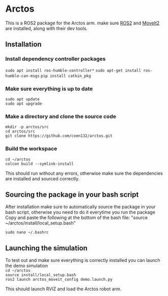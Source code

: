 # Arctos
This is a ROS2 package for the Arctos arm. make sure [ROS2](https://docs.ros.org/en/humble/Installation.html) and [MoveIt2](https://moveit.ros.org/install-moveit2/binary/) are installed, along with their dev tools.

## Installation
### Install dependency controller packages
`sudo apt install ros-humble-controller*`
`sudo apt-get install ros-humble-can-msgs`
`pip install catkin_pkg`

### Make sure everything is up to date
`sudo apt update` \
`sudo apt upgrade`

### Make a directory and clone the source code
`mkdir -p arctos/src`\
`cd arctos/src`\
`git clone https://github.com/coen132/arctos.git`

### Build the workspace
`cd ~/arctos`\
`colcon build --symlink-install`

This should run without any errors, otherwise make sure the dependencies are installed and sourced correctly.

## Sourcing the package in your bash script
After installation make sure to automatically source the package in your bash script, otherwise you need to do it everytime you run the package
Copy and paste the following at the bottom of the bash file: "source ~/arctos/install/local_setup.bash"

`sudo nano ~/.bashrc`

## Launching the simulation

To test out and make sure everything is correctly installed you can launch the demo simulation \
`cd ~/arctos`\
`source install/local_setup.bash`\
`ros2 launch arctos_moveit_config demo.launch.py` 

This should launch RVIZ and load the Arctos robot arm. 

